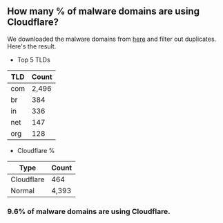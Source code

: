 ## How many % of malware domains are using Cloudflare?


We downloaded the malware domains from [here](https://urlhaus.abuse.ch) and filter out duplicates.
Here's the result.


[//]: # (start replacement)


- Top 5 TLDs

| TLD | Count |
| --- | --- |
| com | 2,496 |
| br | 384 |
| in | 336 |
| net | 147 |
| org | 128 |


- Cloudflare %

| Type | Count |
| --- | --- |
| Cloudflare | 464 |
| Normal | 4,393 |


### 9.6% of malware domains are using Cloudflare.